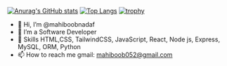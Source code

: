 [![Anurag's GitHub stats](https://github-readme-stats.vercel.app/api?username=mahiboobnadaf)](https://github.com/anuraghazra/github-readme-stats) [![Top Langs](https://github-readme-stats.vercel.app/api/top-langs/?username=mahiboobnadaf&layout=donut)](https://github.com/anuraghazra/github-readme-stats)
[![trophy](https://github-profile-trophy.vercel.app/?username=mahiboobnadaf)](https://github.com/ryo-ma/github-profile-trophy)
- 👋 Hi, I’m @mahiboobnadaf
- 👀 I’m a Software Developer
- 🌱 Skills HTML,CSS, TailwindCSS, JavaScript, React, Node js, Express, MySQL, ORM, Python
- 📫 How to reach me gmail: mahiboob052@gmail.com

<!---
mahiboobnadaf/mahiboobnadaf is a ✨ special ✨ repository because its `README.md` (this file) appears on your GitHub profile.
You can click the Preview link to take a look at your changes.
--->
